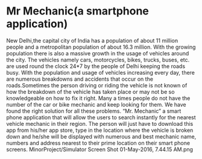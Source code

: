 # Mr Mechanic(a smartphone application)
New Delhi,the capital city of India has a population of about 11 million people and a metropolitan population of about 16.3 million. With the growing population there is also a massive growth in the usage of vehicles around the city. The vehicles namely cars, motorcycles, bikes, trucks, buses, etc. are used round the clock 24*7 by the people of Delhi keeping the roads busy.
With the population and usage of vehicles increasing every day, there are numerous breakdowns and accidents that occur on the roads.Sometimes the person driving or riding the vehicle is not known of how the breakdown of the vehicle has taken place or may not be so knowledgeable on how to fix it right. Many a times people do not have the number of the car or bike mechanic and keep looking for them.
We have found the right solution for all these problems. “Mr. Mechanic” a smart phone application that will allow the users to search instantly for the nearest vehicle mechanic in their region. The person will just have to download this app from his/her app store, type in the location where the vehicle is broken down and he/she will be displayed with numerous and best mechanic name, numbers and address nearest to their prime location on their smart phone screens.
MinorProject/Simulator Screen Shot 01-May-2016, 7.44.15 AM.png
